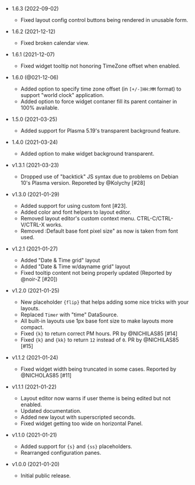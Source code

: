 * 1.6.3 (2022-09-02)
  * Fixed layout config control buttons being rendered in unusable form.

* 1.6.2 (2021-12-12)
  * Fixed broken calendar view.

* 1.6.1 (2021-12-07)
  * Fixed widget tooltip not honoring TimeZone offset when enabled.

* 1.6.0 (@021-12-06)
  * Added option to specify time zone offset (in `[+/-]HH:MM` format) to support "world clock" application.
  * Added option to force widget contaner fill its parent container in 100% available.

* 1.5.0 (2021-03-25)
  * Added support for Plasma 5.19's transparent background feature.

* 1.4.0 (2021-03-24)
  * Added option to make widget background transparent.

* v1.3.1 (2021-03-23)
  * Dropped use of "backtick" JS syntax due to problems on Debian 10's Plasma
    version. Reporeted by @Kolychy [#28]

* v1.3.0 (2021-01-29)
  * Added support for using custom font [#23].
  * Added color and font helpers to layout editor.
  * Removed layout editor's custom context menu. CTRL-C/CTRL-V/CTRL-X works.
  * Removed :Default base font pixel size" as now is taken from font used.

* v1.2.1 (2021-01-27)
  * Added "Date & Time grid" layout
  * Added "Date & Time w/dayname grid" layout
  * Fixed tooltip content not being properly updated (Reported by @noir-Z [#20])

* v1.2.0 (2021-01-25)
  * New placeholder `{flip}` that helps adding some nice tricks with your layouts.
  * Replaced `Timer` with "time" DataSource.
  * All built-in layouts use 1px base font size to make layouts more compact.
  * Fixed `{k}` to return correct PM hours. PR by @NICHILAS85 [#14]
  * Fixed `{k}` and `{kk}` to return `12` instead of `0`. PR by @NICHILAS85 [#15]

* v1.1.2 (2021-01-24)
  * Fixed widget width being truncated in some cases. Reported by @NICHOLAS85 [#11]

* v1.1.1 (2021-01-22)
  * Layout editor now warns if user theme is being edited but not enabled.
  * Updated documentation.
  * Added new layout with superscripted seconds.
  * Fixed widget getting too wide on horizontal Panel.

* v1.1.0 (2021-01-21)
  * Added support for `{s}` and `{ss}` placeholders.
  * Rearranged configuration panes.

* v1.0.0 (2021-01-20)
  * Initial public release.
